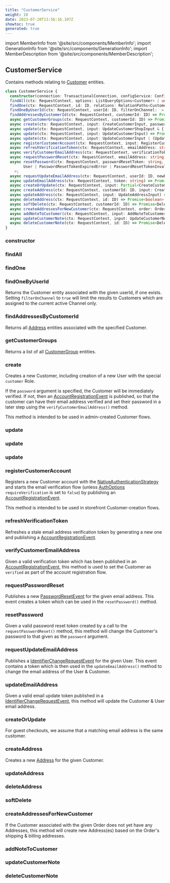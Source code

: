 ```yaml
---
title: "CustomerService"
weight: 10
date: 2023-07-20T13:56:16.107Z
showtoc: true
generated: true
---
```

<!-- This file was generated from the Vendure source. Do not modify. Instead, re-run the "docs:build" script -->
import MemberInfo from '@site/src/components/MemberInfo';
import GenerationInfo from '@site/src/components/GenerationInfo';
import MemberDescription from '@site/src/components/MemberDescription';


## CustomerService

<GenerationInfo sourceFile="packages/core/src/service/services/customer.service.ts" sourceLine="79" packageName="@vendure/core" />

Contains methods relating to <a href='/typescript-api/entities/customer#customer'>Customer</a> entities.

```ts title="Signature"
class CustomerService {
  constructor(connection: TransactionalConnection, configService: ConfigService, userService: UserService, countryService: CountryService, listQueryBuilder: ListQueryBuilder, eventBus: EventBus, historyService: HistoryService, channelService: ChannelService, customFieldRelationService: CustomFieldRelationService, translator: TranslatorService)
  findAll(ctx: RequestContext, options: ListQueryOptions<Customer> | undefined, relations: RelationPaths<Customer> = []) => Promise<PaginatedList<Customer>>;
  findOne(ctx: RequestContext, id: ID, relations: RelationPaths<Customer> = []) => Promise<Customer | undefined>;
  findOneByUserId(ctx: RequestContext, userId: ID, filterOnChannel:  = true) => Promise<Customer | undefined>;
  findAddressesByCustomerId(ctx: RequestContext, customerId: ID) => Promise<Address[]>;
  async getCustomerGroups(ctx: RequestContext, customerId: ID) => Promise<CustomerGroup[]>;
  async create(ctx: RequestContext, input: CreateCustomerInput, password?: string) => Promise<ErrorResultUnion<CreateCustomerResult, Customer>>;
  async update(ctx: RequestContext, input: UpdateCustomerShopInput & { id: ID }) => Promise<Customer>;
  async update(ctx: RequestContext, input: UpdateCustomerInput) => Promise<ErrorResultUnion<UpdateCustomerResult, Customer>>;
  async update(ctx: RequestContext, input: UpdateCustomerInput | (UpdateCustomerShopInput & { id: ID })) => Promise<ErrorResultUnion<UpdateCustomerResult, Customer>>;
  async registerCustomerAccount(ctx: RequestContext, input: RegisterCustomerInput) => Promise<RegisterCustomerAccountResult | EmailAddressConflictError | PasswordValidationError>;
  async refreshVerificationToken(ctx: RequestContext, emailAddress: string) => Promise<void>;
  async verifyCustomerEmailAddress(ctx: RequestContext, verificationToken: string, password?: string) => Promise<ErrorResultUnion<VerifyCustomerAccountResult, Customer>>;
  async requestPasswordReset(ctx: RequestContext, emailAddress: string) => Promise<void>;
  async resetPassword(ctx: RequestContext, passwordResetToken: string, password: string) => Promise<
        User | PasswordResetTokenExpiredError | PasswordResetTokenInvalidError | PasswordValidationError
    >;
  async requestUpdateEmailAddress(ctx: RequestContext, userId: ID, newEmailAddress: string) => Promise<boolean | EmailAddressConflictError>;
  async updateEmailAddress(ctx: RequestContext, token: string) => Promise<boolean | IdentifierChangeTokenInvalidError | IdentifierChangeTokenExpiredError>;
  async createOrUpdate(ctx: RequestContext, input: Partial<CreateCustomerInput> & { emailAddress: string }, errorOnExistingUser: boolean = false) => Promise<Customer | EmailAddressConflictError>;
  async createAddress(ctx: RequestContext, customerId: ID, input: CreateAddressInput) => Promise<Address>;
  async updateAddress(ctx: RequestContext, input: UpdateAddressInput) => Promise<Address>;
  async deleteAddress(ctx: RequestContext, id: ID) => Promise<boolean>;
  async softDelete(ctx: RequestContext, customerId: ID) => Promise<DeletionResponse>;
  async createAddressesForNewCustomer(ctx: RequestContext, order: Order) => ;
  async addNoteToCustomer(ctx: RequestContext, input: AddNoteToCustomerInput) => Promise<Customer>;
  async updateCustomerNote(ctx: RequestContext, input: UpdateCustomerNoteInput) => Promise<HistoryEntry>;
  async deleteCustomerNote(ctx: RequestContext, id: ID) => Promise<DeletionResponse>;
}
```

### constructor

<MemberInfo kind="method" type="(connection: <a href='/typescript-api/data-access/transactional-connection#transactionalconnection'>TransactionalConnection</a>, configService: ConfigService, userService: <a href='/typescript-api/services/user-service#userservice'>UserService</a>, countryService: <a href='/typescript-api/services/country-service#countryservice'>CountryService</a>, listQueryBuilder: <a href='/typescript-api/data-access/list-query-builder#listquerybuilder'>ListQueryBuilder</a>, eventBus: <a href='/typescript-api/events/event-bus#eventbus'>EventBus</a>, historyService: <a href='/typescript-api/services/history-service#historyservice'>HistoryService</a>, channelService: <a href='/typescript-api/services/channel-service#channelservice'>ChannelService</a>, customFieldRelationService: CustomFieldRelationService, translator: TranslatorService) => CustomerService"   />


### findAll

<MemberInfo kind="method" type="(ctx: <a href='/typescript-api/request/request-context#requestcontext'>RequestContext</a>, options: ListQueryOptions&#60;<a href='/typescript-api/entities/customer#customer'>Customer</a>&#62; | undefined, relations: RelationPaths&#60;<a href='/typescript-api/entities/customer#customer'>Customer</a>&#62; = []) => Promise&#60;<a href='/typescript-api/common/paginated-list#paginatedlist'>PaginatedList</a>&#60;<a href='/typescript-api/entities/customer#customer'>Customer</a>&#62;&#62;"   />


### findOne

<MemberInfo kind="method" type="(ctx: <a href='/typescript-api/request/request-context#requestcontext'>RequestContext</a>, id: <a href='/typescript-api/common/id#id'>ID</a>, relations: RelationPaths&#60;<a href='/typescript-api/entities/customer#customer'>Customer</a>&#62; = []) => Promise&#60;<a href='/typescript-api/entities/customer#customer'>Customer</a> | undefined&#62;"   />


### findOneByUserId

<MemberInfo kind="method" type="(ctx: <a href='/typescript-api/request/request-context#requestcontext'>RequestContext</a>, userId: <a href='/typescript-api/common/id#id'>ID</a>, filterOnChannel:  = true) => Promise&#60;<a href='/typescript-api/entities/customer#customer'>Customer</a> | undefined&#62;"   />

Returns the Customer entity associated with the given userId, if one exists.
Setting `filterOnChannel` to `true` will limit the results to Customers which are assigned
to the current active Channel only.
### findAddressesByCustomerId

<MemberInfo kind="method" type="(ctx: <a href='/typescript-api/request/request-context#requestcontext'>RequestContext</a>, customerId: <a href='/typescript-api/common/id#id'>ID</a>) => Promise&#60;<a href='/typescript-api/entities/address#address'>Address</a>[]&#62;"   />

Returns all <a href='/typescript-api/entities/address#address'>Address</a> entities associated with the specified Customer.
### getCustomerGroups

<MemberInfo kind="method" type="(ctx: <a href='/typescript-api/request/request-context#requestcontext'>RequestContext</a>, customerId: <a href='/typescript-api/common/id#id'>ID</a>) => Promise&#60;<a href='/typescript-api/entities/customer-group#customergroup'>CustomerGroup</a>[]&#62;"   />

Returns a list of all <a href='/typescript-api/entities/customer-group#customergroup'>CustomerGroup</a> entities.
### create

<MemberInfo kind="method" type="(ctx: <a href='/typescript-api/request/request-context#requestcontext'>RequestContext</a>, input: CreateCustomerInput, password?: string) => Promise&#60;ErrorResultUnion&#60;CreateCustomerResult, <a href='/typescript-api/entities/customer#customer'>Customer</a>&#62;&#62;"   />

Creates a new Customer, including creation of a new User with the special `customer` Role.

If the `password` argument is specified, the Customer will be immediately verified. If not,
then an <a href='/typescript-api/events/event-types#accountregistrationevent'>AccountRegistrationEvent</a> is published, so that the customer can have their
email address verified and set their password in a later step using the `verifyCustomerEmailAddress()`
method.

This method is intended to be used in admin-created Customer flows.
### update

<MemberInfo kind="method" type="(ctx: <a href='/typescript-api/request/request-context#requestcontext'>RequestContext</a>, input: UpdateCustomerShopInput &#38; { id: <a href='/typescript-api/common/id#id'>ID</a> }) => Promise&#60;<a href='/typescript-api/entities/customer#customer'>Customer</a>&#62;"   />


### update

<MemberInfo kind="method" type="(ctx: <a href='/typescript-api/request/request-context#requestcontext'>RequestContext</a>, input: UpdateCustomerInput) => Promise&#60;ErrorResultUnion&#60;UpdateCustomerResult, <a href='/typescript-api/entities/customer#customer'>Customer</a>&#62;&#62;"   />


### update

<MemberInfo kind="method" type="(ctx: <a href='/typescript-api/request/request-context#requestcontext'>RequestContext</a>, input: UpdateCustomerInput | (UpdateCustomerShopInput &#38; { id: <a href='/typescript-api/common/id#id'>ID</a> })) => Promise&#60;ErrorResultUnion&#60;UpdateCustomerResult, <a href='/typescript-api/entities/customer#customer'>Customer</a>&#62;&#62;"   />


### registerCustomerAccount

<MemberInfo kind="method" type="(ctx: <a href='/typescript-api/request/request-context#requestcontext'>RequestContext</a>, input: RegisterCustomerInput) => Promise&#60;RegisterCustomerAccountResult | EmailAddressConflictError | PasswordValidationError&#62;"   />

Registers a new Customer account with the <a href='/typescript-api/auth/native-authentication-strategy#nativeauthenticationstrategy'>NativeAuthenticationStrategy</a> and starts
the email verification flow (unless <a href='/typescript-api/auth/auth-options#authoptions'>AuthOptions</a> `requireVerification` is set to `false`)
by publishing an <a href='/typescript-api/events/event-types#accountregistrationevent'>AccountRegistrationEvent</a>.

This method is intended to be used in storefront Customer-creation flows.
### refreshVerificationToken

<MemberInfo kind="method" type="(ctx: <a href='/typescript-api/request/request-context#requestcontext'>RequestContext</a>, emailAddress: string) => Promise&#60;void&#62;"   />

Refreshes a stale email address verification token by generating a new one and
publishing a <a href='/typescript-api/events/event-types#accountregistrationevent'>AccountRegistrationEvent</a>.
### verifyCustomerEmailAddress

<MemberInfo kind="method" type="(ctx: <a href='/typescript-api/request/request-context#requestcontext'>RequestContext</a>, verificationToken: string, password?: string) => Promise&#60;ErrorResultUnion&#60;VerifyCustomerAccountResult, <a href='/typescript-api/entities/customer#customer'>Customer</a>&#62;&#62;"   />

Given a valid verification token which has been published in an <a href='/typescript-api/events/event-types#accountregistrationevent'>AccountRegistrationEvent</a>, this
method is used to set the Customer as `verified` as part of the account registration flow.
### requestPasswordReset

<MemberInfo kind="method" type="(ctx: <a href='/typescript-api/request/request-context#requestcontext'>RequestContext</a>, emailAddress: string) => Promise&#60;void&#62;"   />

Publishes a new <a href='/typescript-api/events/event-types#passwordresetevent'>PasswordResetEvent</a> for the given email address. This event creates
a token which can be used in the `resetPassword()` method.
### resetPassword

<MemberInfo kind="method" type="(ctx: <a href='/typescript-api/request/request-context#requestcontext'>RequestContext</a>, passwordResetToken: string, password: string) => Promise&#60;         <a href='/typescript-api/entities/user#user'>User</a> | PasswordResetTokenExpiredError | PasswordResetTokenInvalidError | PasswordValidationError     &#62;"   />

Given a valid password reset token created by a call to the `requestPasswordReset()` method,
this method will change the Customer's password to that given as the `password` argument.
### requestUpdateEmailAddress

<MemberInfo kind="method" type="(ctx: <a href='/typescript-api/request/request-context#requestcontext'>RequestContext</a>, userId: <a href='/typescript-api/common/id#id'>ID</a>, newEmailAddress: string) => Promise&#60;boolean | EmailAddressConflictError&#62;"   />

Publishes a <a href='/typescript-api/events/event-types#identifierchangerequestevent'>IdentifierChangeRequestEvent</a> for the given User. This event contains a token
which is then used in the `updateEmailAddress()` method to change the email address of the User &
Customer.
### updateEmailAddress

<MemberInfo kind="method" type="(ctx: <a href='/typescript-api/request/request-context#requestcontext'>RequestContext</a>, token: string) => Promise&#60;boolean | IdentifierChangeTokenInvalidError | IdentifierChangeTokenExpiredError&#62;"   />

Given a valid email update token published in a <a href='/typescript-api/events/event-types#identifierchangerequestevent'>IdentifierChangeRequestEvent</a>, this method
will update the Customer & User email address.
### createOrUpdate

<MemberInfo kind="method" type="(ctx: <a href='/typescript-api/request/request-context#requestcontext'>RequestContext</a>, input: Partial&#60;CreateCustomerInput&#62; &#38; { emailAddress: string }, errorOnExistingUser: boolean = false) => Promise&#60;<a href='/typescript-api/entities/customer#customer'>Customer</a> | EmailAddressConflictError&#62;"   />

For guest checkouts, we assume that a matching email address is the same customer.
### createAddress

<MemberInfo kind="method" type="(ctx: <a href='/typescript-api/request/request-context#requestcontext'>RequestContext</a>, customerId: <a href='/typescript-api/common/id#id'>ID</a>, input: CreateAddressInput) => Promise&#60;<a href='/typescript-api/entities/address#address'>Address</a>&#62;"   />

Creates a new <a href='/typescript-api/entities/address#address'>Address</a> for the given Customer.
### updateAddress

<MemberInfo kind="method" type="(ctx: <a href='/typescript-api/request/request-context#requestcontext'>RequestContext</a>, input: UpdateAddressInput) => Promise&#60;<a href='/typescript-api/entities/address#address'>Address</a>&#62;"   />


### deleteAddress

<MemberInfo kind="method" type="(ctx: <a href='/typescript-api/request/request-context#requestcontext'>RequestContext</a>, id: <a href='/typescript-api/common/id#id'>ID</a>) => Promise&#60;boolean&#62;"   />


### softDelete

<MemberInfo kind="method" type="(ctx: <a href='/typescript-api/request/request-context#requestcontext'>RequestContext</a>, customerId: <a href='/typescript-api/common/id#id'>ID</a>) => Promise&#60;DeletionResponse&#62;"   />


### createAddressesForNewCustomer

<MemberInfo kind="method" type="(ctx: <a href='/typescript-api/request/request-context#requestcontext'>RequestContext</a>, order: <a href='/typescript-api/entities/order#order'>Order</a>) => "   />

If the Customer associated with the given Order does not yet have any Addresses,
this method will create new Address(es) based on the Order's shipping & billing
addresses.
### addNoteToCustomer

<MemberInfo kind="method" type="(ctx: <a href='/typescript-api/request/request-context#requestcontext'>RequestContext</a>, input: AddNoteToCustomerInput) => Promise&#60;<a href='/typescript-api/entities/customer#customer'>Customer</a>&#62;"   />


### updateCustomerNote

<MemberInfo kind="method" type="(ctx: <a href='/typescript-api/request/request-context#requestcontext'>RequestContext</a>, input: UpdateCustomerNoteInput) => Promise&#60;<a href='/typescript-api/entities/history-entry#historyentry'>HistoryEntry</a>&#62;"   />


### deleteCustomerNote

<MemberInfo kind="method" type="(ctx: <a href='/typescript-api/request/request-context#requestcontext'>RequestContext</a>, id: <a href='/typescript-api/common/id#id'>ID</a>) => Promise&#60;DeletionResponse&#62;"   />


